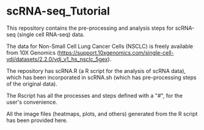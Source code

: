# scRNA-seq_Tutorial

This repository contains the pre-processing and analysis steps for scRNA-seq (single cell RNA-seq) data.

The data for Non-Small Cell Lung Cancer Cells (NSCLC) is freely available from 10X Genomics (https://support.10xgenomics.com/single-cell-vdj/datasets/2.2.0/vdj_v1_hs_nsclc_5gex).

The repository has scRNA.R (a R script for the analysis of scRNA data), which has been incorporated in scRNA.sh (which has pre-processing steps of the original data).

The Rscript has all the processes and steps defined with a "#", for the user's convenience. 

All the image files (heatmaps, plots, and others) generated from the R script has been provided here.
